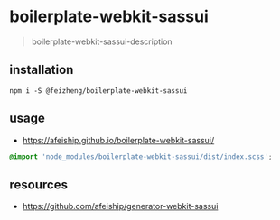 # boilerplate-webkit-sassui
> boilerplate-webkit-sassui-description

## installation
```shell
npm i -S @feizheng/boilerplate-webkit-sassui
```

## usage
+ https://afeiship.github.io/boilerplate-webkit-sassui/

```scss
@import 'node_modules/boilerplate-webkit-sassui/dist/index.scss';
```

## resources
+ https://github.com/afeiship/generator-webkit-sassui

